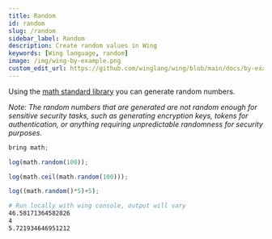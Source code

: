```yaml
---
title: Random
id: random
slug: /random
sidebar_label: Random
description: Create random values in Wing
keywords: [Wing language, random]
image: /img/wing-by-example.png
custom_edit_url: https://github.com/winglang/wing/blob/main/docs/by-example/24-random.md
---
```


Using the [math standard library](/docs/api/standard-library/math/api-reference) you can generate random numbers.

_Note: The random numbers that are generated are not random enough for sensitive security tasks, such as generating encryption keys, tokens for authentication, or anything requiring unpredictable randomness for security purposes._


```js playground example title="main.w"
bring math;

log(math.random(100));

log(math.ceil(math.random(100)));

log((math.random()*5)+5);

```

```bash title="Wing console output"
# Run locally with wing console, output will vary
46.58171364582826
4
5.721934646951212
```




